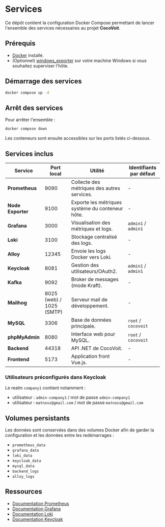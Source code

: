 # Services

Ce dépôt contient la configuration Docker Compose permettant de lancer l'ensemble des services nécessaires au projet **CocoVoit**.

## Prérequis
- [Docker](https://docs.docker.com/get-docker/) installé.
- (Optionnel) [windows_exporter](https://github.com/prometheus-community/windows_exporter) sur votre machine Windows si vous souhaitez superviser l'hôte.

## Démarrage des services
```sh
docker compose up -d
```

## Arrêt des services
Pour arrêter l'ensemble :
```sh
docker compose down
```

Les conteneurs sont ensuite accessibles sur les ports listés ci-dessous. 

## Services inclus
| Service       | Port local | Utilité | Identifiants par défaut |
|---------------|-----------|---------|-------------------------|
| **Prometheus**| 9090      | Collecte des métriques des autres services. | - |
| **Node Exporter**| 9100 | Exporte les métriques système du conteneur hôte. | - |
| **Grafana**   | 3000      | Visualisation des métriques et logs. | `admin1` / `admin1` |
| **Loki**      | 3100      | Stockage centralisé des logs. | - |
| **Alloy**     | 12345     | Envoie les logs Docker vers Loki. | - |
| **Keycloak**  | 8081      | Gestion des utilisateurs/OAuth2. | `admin1` / `admin1` |
| **Kafka**     | 9092      | Broker de messages (mode Kraft). | - |
| **Mailhog**   | 8025 (web) / 1025 (SMTP) | Serveur mail de développement. | - |
| **MySQL**     | 3306      | Base de données principale. | `root` / `cocovoit` |
| **phpMyAdmin**| 8080      | Interface web pour MySQL. | `root` / `cocovoit` |
| **Backend**   | 44318     | API .NET de CocoVoit. | - |
| **Frontend**  | 5173      | Application front Vue.js. | - |

### Utilisateurs préconfigurés dans Keycloak
Le realm `company1` contient notamment :
- utilisateur : `admin-company1` / mot de passe `admin-company1`
- utilisateur : `matnoss@gmail.com` / mot de passe `matnoss@gmail.com`

## Volumes persistants
Les données sont conservées dans des volumes Docker afin de garder la configuration et les données entre les redémarrages :
- `prometheus_data`
- `grafana_data`
- `loki_data`
- `keycloak_data`
- `mysql_data`
- `backend_logs`
- `alloy_logs`

## Ressources
- [Documentation Prometheus](https://prometheus.io/docs/introduction/overview/)
- [Documentation Grafana](https://grafana.com/docs/grafana/latest/)
- [Documentation Loki](https://grafana.com/docs/loki/latest/)
- [Documentation Keycloak](https://www.keycloak.org/documentation.html)
